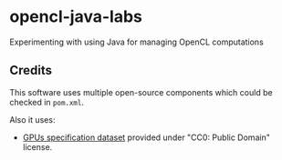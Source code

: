 # opencl-java-labs

Experimenting with using Java for managing OpenCL computations

## Credits

This software uses multiple open-source components which could be checked in `pom.xml`.

Also it uses:
- [GPUs specification dataset](https://www.kaggle.com/datasets/alanjo/graphics-card-full-specs/) provided under "CC0: Public Domain" license.

